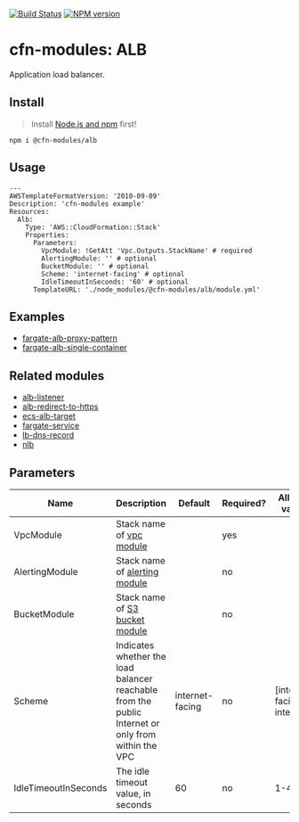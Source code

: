 [![Build Status](https://travis-ci.org/cfn-modules/alb.svg?branch=master)](https://travis-ci.org/cfn-modules/alb)
[![NPM version](https://img.shields.io/npm/v/@cfn-modules/alb.svg)](https://www.npmjs.com/package/@cfn-modules/alb)

# cfn-modules: ALB

Application load balancer.

## Install

> Install [Node.js and npm](https://nodejs.org/) first!

```
npm i @cfn-modules/alb
```

## Usage

```
---
AWSTemplateFormatVersion: '2010-09-09'
Description: 'cfn-modules example'
Resources:
  Alb:
    Type: 'AWS::CloudFormation::Stack'
    Properties:
      Parameters:
        VpcModule: !GetAtt 'Vpc.Outputs.StackName' # required
        AlertingModule: '' # optional
        BucketModule: '' # optional
        Scheme: 'internet-facing' # optional
        IdleTimeoutInSeconds: '60' # optional
      TemplateURL: './node_modules/@cfn-modules/alb/module.yml'
```

## Examples

* [fargate-alb-proxy-pattern](https://github.com/cfn-modules/docs/tree/master/examples/fargate-alb-proxy-pattern)
* [fargate-alb-single-container](https://github.com/cfn-modules/docs/tree/master/examples/fargate-alb-single-container)

## Related modules

* [alb-listener](https://github.com/cfn-modules/alb-listener)
* [alb-redirect-to-https](https://github.com/cfn-modules/alb-redirect-to-https)
* [ecs-alb-target](https://github.com/cfn-modules/ecs-alb-target)
* [fargate-service](https://github.com/cfn-modules/fargate-service)
* [lb-dns-record](https://github.com/cfn-modules/lb-dns-record)
* [nlb](https://github.com/cfn-modules/nlb)

## Parameters

<table>
  <thead>
    <tr>
      <th>Name</th>
      <th>Description</th>
      <th>Default</th>
      <th>Required?</th>
      <th>Allowed values</th>
    </tr>
  </thead>
  <tbody>
    <tr>
      <td>VpcModule</td>
      <td>Stack name of <a href="https://www.npmjs.com/package/@cfn-modules/vpc">vpc module</a></td>
      <td></td>
      <td>yes</td>
      <td></td>
    </tr>
    <tr>
      <td>AlertingModule</td>
      <td>Stack name of <a href="https://www.npmjs.com/package/@cfn-modules/alerting">alerting module</a></td>
      <td></td>
      <td>no</td>
      <td></td>
    </tr>
    <tr>
      <td>BucketModule</td>
      <td>Stack name of <a href="https://www.npmjs.com/package/@cfn-modules/s3-bucket">S3 bucket module</a></td>
      <td></td>
      <td>no</td>
      <td></td>
    </tr>
    <tr>
      <td>Scheme</td>
      <td>Indicates whether the load balancer reachable from the public Internet or only from within the VPC</td>
      <td>internet-facing</td>
      <td>no</td>
      <td>[internet-facing, internal]</td>
    </tr>
    <tr>
      <td>IdleTimeoutInSeconds</td>
      <td>The idle timeout value, in seconds</td>
      <td>60</td>
      <td>no</td>
      <td>1-4000</td>
    </tr>
  </tbody>
</table>
